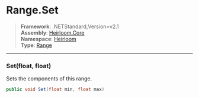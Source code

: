 # Range.Set

> **Framework**: .NETStandard,Version=v2.1  
> **Assembly**: [Heirloom.Core][0]  
> **Namespace**: [Heirloom][0]  
> **Type**: [Range][1]  

--------------------------------------------------------------------------------

### Set(float, float)

Sets the components of this range.

```cs
public void Set(float min, float max)
```

[0]: ../Heirloom.Core.md
[1]: Heirloom.Range.md
